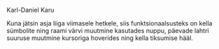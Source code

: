 Karl-Daniel Karu

Kuna jätsin asja liiga viimasele hetkele, siis funktsionaalsusteks on kella sümbolite ning raami värvi muutmine kasutades nuppu, päevade lahtri suuruse muutmine kursoriga hoverides ning kella tiksumise hääl.
